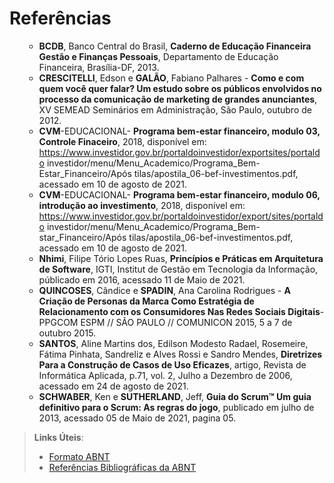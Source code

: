 # Referências

<OL>
  

  - **BCDB**, Banco Central do Brasil, **Caderno de Educação Financeira Gestão e Finanças Pessoais**, Departamento de Educação Financeira, Brasília-DF, 2013.
  - **CRESCITELLI**, Edson e **GALÃO**, Fabiano Palhares - **Como e com quem você quer falar? Um estudo sobre os públicos envolvidos no processo da comunicação de marketing de grandes anunciantes**, XV SEMEAD Seminários em Administração, São Paulo, outubro de 2012.
  - **CVM**-EDUCACIONAL- **Programa bem-estar financeiro, modulo 03, Controle Finaceiro**, 2018, disponível em: https://www.investidor.gov.br/portaldoinvestidor/exportsites/portaldo investidor/menu/Menu_Academico/Programa_Bem-Estar_Financeiro/Após tilas/apostila_06-bef-investimentos.pdf, acessado em 10 de agosto de 2021.
  - **CVM**-EDUCACIONAL- **Programa bem-estar financeiro, modulo 06, introdução ao investimento**, 2018, disponível em: https://www.investidor.gov.br/portaldoinvestidor/export/sites/portaldo investidor/menu/Menu_Academico/Programa_Bem-star_Financeiro/Após tilas/apostila_06-bef-investimentos.pdf, acessado em 10 de agosto de 2021.
  - **Nhimi**, Filipe Tório Lopes Ruas, **Princípios e Práticas em Arquitetura de Software**, IGTI, Institut de Gestão em Tecnologia da Informação, públicado em 2016, acessado 11 de Maio de 2021.
  - **QUINCOSES**, Cândice e **SPADIN**, Ana Carolina Rodrigues - **A Criação de Personas da Marca Como Estratégia de Relacionamento com os Consumidores Nas Redes Sociais Digitais**- PPGCOM ESPM // SÃO PAULO // COMUNICON 2015, 5 a 7 de outubro 2015.
  - **SANTOS**, Aline Martins dos, Edilson Modesto Radael, Rosemeire, Fátima Pinhata, Sandreliz e Alves Rossi e Sandro Mendes, **Diretrizes Para a Construção de Casos de Uso Eficazes**, artigo, Revista de Informática Aplicada, p.71, vol. 2, Julho a Dezembro de 2006, acessado em 24 de agosto de 2021. 
  - **SCHWABER**, Ken e **SUTHERLAND**, Jeff, **Guia do Scrum™ Um guia definitivo para o Scrum: As regras do jogo**, publicado em julho de 2013, acessado 05 de Maio de 2021, pagina 05.
</OL>


> **Links Úteis**:
> - [Formato ABNT](https://www.normastecnicas.com/abnt/trabalhos-academicos/referencias/)
> - [Referências Bibliográficas da ABNT](https://comunidade.rockcontent.com/referencia-bibliografica-abnt/)
